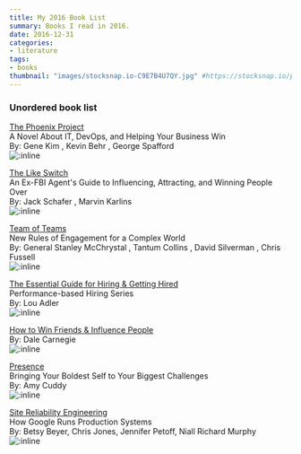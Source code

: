 ```yaml
---
title: My 2016 Book List
summary: Books I read in 2016.
date: 2016-12-31
categories:
- literature
tags:
- books
thumbnail: "images/stocksnap.io-C9E7B4U7QY.jpg" #https://stocksnap.io/photo/C9E7B4U7QY
---
```


### Unordered book list

[The Phoenix Project](https://www.amazon.com/Phoenix-Project-DevOps-Helping-Business/dp/1942788290)
<br>A Novel About IT, DevOps, and Helping Your Business Win
<br>By: Gene Kim , Kevin Behr , George Spafford
<br>![:inline](https://m.media-amazon.com/images/I/51Fi5Fq4u5L._SL500_.jpg)
<br>

[The Like Switch](https://www.amazon.com/Like-Switch-Influencing-Attracting-Winning/dp/1476754489)
<br>An Ex-FBI Agent's Guide to Influencing, Attracting, and Winning People Over
<br>By: Jack Schafer , Marvin Karlins
<br>![:inline](https://m.media-amazon.com/images/I/51AZQ5nHH8L._SL500_.jpg)
<br>

[Team of Teams](https://www.amazon.com/Team-Teams-Rules-Engagement-Complex/dp/1591847486)
<br>New Rules of Engagement for a Complex World
<br>By: General Stanley McChrystal , Tantum Collins , David Silverman , Chris Fussell
<br>![:inline](https://m.media-amazon.com/images/I/51-DGYCqHYL._SL500_.jpg)
<br>

[The Essential Guide for Hiring & Getting Hired](https://www.amazon.com/Essential-Guide-Hiring-Getting-Hired/dp/0988957418)
<br>Performance-based Hiring Series
<br>By: Lou Adler
<br>![:inline](https://m.media-amazon.com/images/I/51HeTmNO8BL._SL500_.jpg)
<br>

[How to Win Friends & Influence People](https://www.amazon.com/How-Win-Friends-Influence-People/dp/0671027034)
<br>By: Dale Carnegie
<br>![:inline](https://m.media-amazon.com/images/I/51PWIy1rHUL._SL500_.jpg)
<br>

[Presence](https://www.amazon.com/Presence-Bringing-Boldest-Biggest-Challenges/dp/0316256587)
<br>Bringing Your Boldest Self to Your Biggest Challenges
<br>By: Amy Cuddy
<br>![:inline](https://m.media-amazon.com/images/I/513vfLDEziL._SL500_.jpg)
<br>

[Site Reliability Engineering](https://www.amazon.com/Site-Reliability-Engineering-Production-Systems/dp/149192912X)
<br>How Google Runs Production Systems
<br>By: Betsy Beyer,‎ Chris Jones,‎ Jennifer Petoff,‎ Niall Richard Murphy
<br>![:inline](https://images-na.ssl-images-amazon.com/images/I/51XswOmuLqL._SX379_BO1,204,203,200_.jpg)

